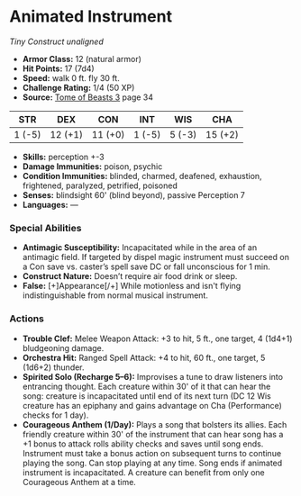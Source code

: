 # Animated Instrument

*Tiny* *Construct* *unaligned*

- **Armor Class:** 12 (natural armor)
- **Hit Points:** 17 (7d4)
- **Speed:** walk 0 ft. fly 30 ft.
- **Challenge Rating:** 1/4 (50 XP)
- **Source:** [Tome of Beasts 3](https://koboldpress.com/kpstore/product/tome-of-beasts-3-for-5th-edition/) page 34

| STR | DEX | CON | INT | WIS | CHA |
| --- | --- | --- | --- | --- | --- |
| 1 (-5) | 12 (+1) | 11 (+0) | 1 (-5) | 5 (-3) | 15 (+2) |

- **Skills:** perception +-3
- **Damage Immunities:** poison, psychic
- **Condition Immunities:** blinded, charmed, deafened, exhaustion, frightened, paralyzed, petrified, poisoned
- **Senses:** blindsight 60' (blind beyond), passive Perception 7
- **Languages:** —

### Special Abilities

- **Antimagic Susceptibility:** Incapacitated while in the area of an antimagic field. If targeted by dispel magic instrument must succeed on a Con save vs. caster’s spell save DC or fall unconscious for 1 min.
- **Construct Nature:** Doesn’t require air food drink or sleep.
- **False:** [+]Appearance[/+] While motionless and isn't flying indistinguishable from normal musical instrument.

### Actions

- **Trouble Clef:** Melee Weapon Attack: +3 to hit, 5 ft., one target, 4 (1d4+1) bludgeoning damage.
- **Orchestra Hit:** Ranged Spell Attack: +4 to hit, 60 ft., one target, 5 (1d6+2) thunder.
- **Spirited Solo (Recharge 5–6):** Improvises a tune to draw listeners into entrancing thought. Each creature within 30' of it that can hear the song: creature is incapacitated until end of its next turn (DC 12 Wis creature has an epiphany and gains advantage on Cha (Performance) checks for 1 day).
- **Courageous Anthem (1/Day):** Plays a song that bolsters its allies. Each friendly creature within 30' of the instrument that can hear song has a +1 bonus to attack rolls ability checks and saves until song ends. Instrument must take a bonus action on subsequent turns to continue playing the song. Can stop playing at any time. Song ends if animated instrument is incapacitated. A creature can benefit from only one Courageous Anthem at a time.


